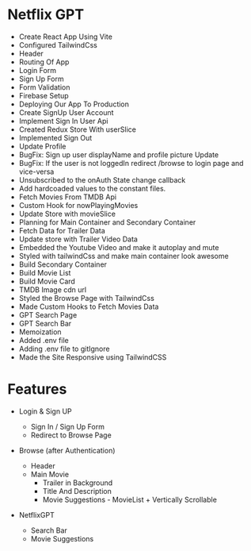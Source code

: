 # Netflix GPT

- Create React App Using Vite
- Configured TailwindCss
- Header
- Routing Of App
- Login Form
- Sign Up Form
- Form Validation
- Firebase Setup
- Deploying Our App To Production
- Create SignUp User Account
- Implement Sign In User Api
- Created Redux Store With userSlice
- Implemented Sign Out
- Update Profile
- BugFix: Sign up user displayName and profile picture Update
- BugFix: If the user is not loggedIn redirect /browse to login page and vice-versa
- Unsubscribed to the onAuth State change callback
- Add hardcoaded values to the constant files.
- Fetch Movies From TMDB Api
- Custom Hook for nowPlayingMovies
- Update Store with movieSlice
- Planning for Main Container and Secondary Container
- Fetch Data for Trailer Data
- Update store with Trailer Video Data
- Embedded the Youtube Video and make it autoplay and mute
- Styled with tailwindCss and make main container look awesome
- Build Secondary Container
- Build Movie List
- Build Movie Card
- TMDB Image cdn url
- Styled the Browse Page with TailwindCss
- Made Custom Hooks to Fetch Movies Data
- GPT Search Page
- GPT Search Bar
- Memoization
- Added .env file
- Adding .env file to gitIgnore
- Made the Site Responsive using TailwindCSS

# Features

- Login & Sign UP

  - Sign In / Sign Up Form
  - Redirect to Browse Page

- Browse (after Authentication)

  - Header
  - Main Movie
    - Trailer in Background
    - Title And Description
    - Movie Suggestions - MovieList + Vertically Scrollable

- NetflixGPT
  - Search Bar
  - Movie Suggestions

